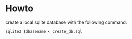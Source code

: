 # Howto
create a local sqlite database with the following command:

```
sqlite3 $dbasename < create_db.sql
```
